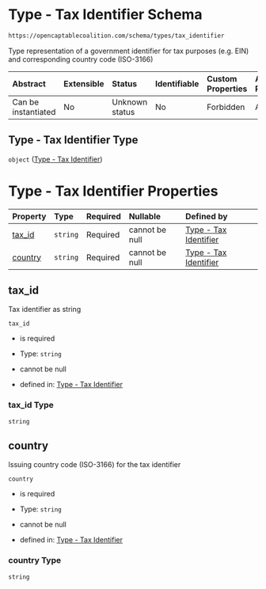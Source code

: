 # Type - Tax Identifier Schema

```txt
https://opencaptablecoalition.com/schema/types/tax_identifier
```

Type representation of a government identifier for tax purposes (e.g. EIN) and corresponding country code (ISO-3166)

| Abstract            | Extensible | Status         | Identifiable | Custom Properties | Additional Properties | Access Restrictions | Defined In                                                                       |
| :------------------ | :--------- | :------------- | :----------- | :---------------- | :-------------------- | :------------------ | :------------------------------------------------------------------------------- |
| Can be instantiated | No         | Unknown status | No           | Forbidden         | Allowed               | none                | [TaxID.schema.json](../../schema/types/TaxID.schema.json "open original schema") |

## Type - Tax Identifier Type

`object` ([Type - Tax Identifier](taxid.md))

# Type - Tax Identifier Properties

| Property            | Type     | Required | Nullable       | Defined by                                                                                                                               |
| :------------------ | :------- | :------- | :------------- | :--------------------------------------------------------------------------------------------------------------------------------------- |
| [tax_id](#tax_id)   | `string` | Required | cannot be null | [Type - Tax Identifier](taxid-properties-tax_id.md "https://opencaptablecoalition.com/schema/types/tax_identifier#/properties/tax_id")   |
| [country](#country) | `string` | Required | cannot be null | [Type - Tax Identifier](taxid-properties-country.md "https://opencaptablecoalition.com/schema/types/tax_identifier#/properties/country") |

## tax_id

Tax identifier as string

`tax_id`

*   is required

*   Type: `string`

*   cannot be null

*   defined in: [Type - Tax Identifier](taxid-properties-tax_id.md "https://opencaptablecoalition.com/schema/types/tax_identifier#/properties/tax_id")

### tax_id Type

`string`

## country

Issuing country code (ISO-3166) for the tax identifier

`country`

*   is required

*   Type: `string`

*   cannot be null

*   defined in: [Type - Tax Identifier](taxid-properties-country.md "https://opencaptablecoalition.com/schema/types/tax_identifier#/properties/country")

### country Type

`string`
